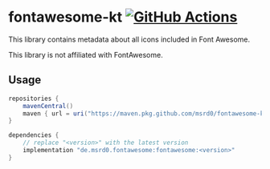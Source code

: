 # fontawesome-kt [![GitHub Actions](https://github.com/msrd0/fontawesome-kt/actions/workflows/kotlin.yml/badge.svg)](https://github.com/msrd0/fontawesome-kt/actions/workflows/kotlin.yml)

This library contains metadata about all icons included in Font Awesome.

This library is not affiliated with FontAwesome.

## Usage

```gradle
repositories {
	mavenCentral()
	maven { url = uri("https://maven.pkg.github.com/msrd0/fontawesome-kt") }
}

dependencies {
	// replace "<version>" with the latest version
	implementation "de.msrd0.fontawesome:fontawesome:<version>"
}
```
